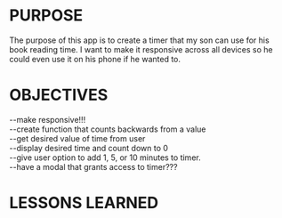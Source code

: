 <h1>PURPOSE</h1>
The purpose of this app is to create a timer that my son can use for his book reading time. I want to make it responsive across all devices so he could even use it on his phone if he wanted to. 

<h1>OBJECTIVES</h1>
--make responsive!!!
<br>
--create function that counts backwards from a value
<br>
--get desired value of time from user
<br>
--display desired time and count down to 0
<br>
--give user option to add 1, 5, or 10 minutes to timer.
<br>
--have a modal that grants access to timer???

<h1>LESSONS LEARNED</h1>
